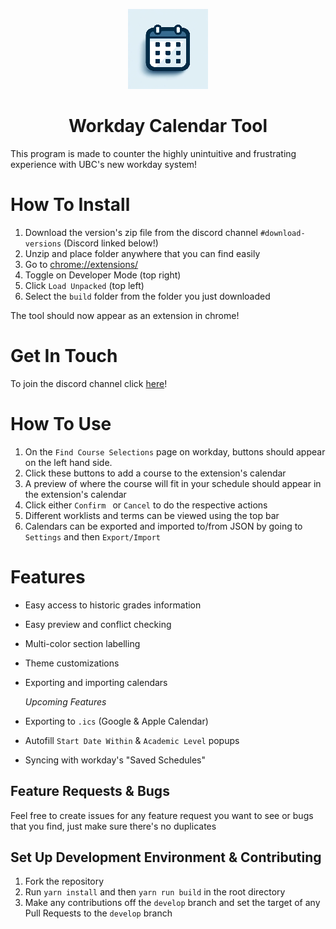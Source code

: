 <p align="center">
  <img src="/public/logo128.png" width="128px" height="128px" alt="LectureSurfers logo">
</p>
<h1 align="center">Workday Calendar Tool</h1>

This program is made to counter the highly unintuitive and frustrating experience with UBC's new workday system!

# How To Install
1. Download the version's zip file from the discord channel `#download-versions` (Discord linked below!)
2. Unzip and place folder anywhere that you can find easily
2. Go to [chrome://extensions/](chrome://extensions/)
3. Toggle on Developer Mode (top right)
4. Click `Load Unpacked` (top left)
5. Select the `build` folder from the folder you just downloaded

The tool should now appear as an extension in chrome!

# Get In Touch
To join the discord channel click [here](https://discord.gg/cx93fAJUJf)!


# How To Use
1. On the `Find Course Selections` page on workday, buttons should appear on the left hand side. 
2. Click these buttons to add a course to the extension's calendar
3. A preview of where the course will fit in your schedule should appear in the extension's calendar
4. Click either `Confirm ` or `Cancel` to do the respective actions
5. Different worklists and terms can be viewed using the top bar
6. Calendars can be exported and imported to/from JSON by going to `Settings` and then `Export/Import`


# Features
- Easy access to historic grades information
- Easy preview and conflict checking
- Multi-color section labelling
- Theme customizations
- Exporting and importing calendars

  *Upcoming Features*
- Exporting to `.ics` (Google & Apple Calendar)
- Autofill `Start Date Within` & `Academic Level` popups
- Syncing with workday's "Saved Schedules"

## Feature Requests & Bugs
Feel free to create issues for any feature request you want to see or bugs that you find, just make sure there's no duplicates


## Set Up Development Environment & Contributing
1. Fork the repository
2. Run `yarn install` and then `yarn run build` in the root directory
3. Make any contributions off the `develop` branch and set the target of any Pull Requests to the `develop` branch

